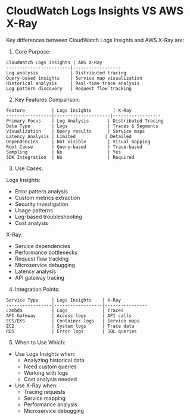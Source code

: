 # CloudWatch Logs Insights VS AWS X-Ray

Key differences between CloudWatch Logs Insights and AWS X-Ray are:

1. Core Purpose:

```
CloudWatch Logs Insights | AWS X-Ray
------------------------|------------------
Log analysis            | Distributed tracing
Query-based insights    | Service map visualization
Historical analysis     | Real-time trace analysis
Log pattern discovery   | Request flow tracking
```

2. Key Features Comparison:

```
Feature          | Logs Insights        | X-Ray
-----------------|---------------------|------------------
Primary Focus    | Log Analysis       | Distributed Tracing
Data Type        | Logs               | Traces & Segments
Visualization    | Query results      | Service maps
Latency Analysis | Limited           | Detailed
Dependencies     | Not visible        | Visual mapping
Root Cause       | Query-based        | Trace-based
Sampling         | No                 | Yes
SDK Integration  | No                 | Required
```

3. Use Cases:

Logs Insights:

* Error pattern analysis
* Custom metrics extraction
* Security investigation
* Usage patterns
* Log-based troubleshooting
* Cost analysis

X-Ray:

* Service dependencies
* Performance bottlenecks
* Request flow tracking
* Microservice debugging
* Latency analysis
* API gateway tracing

4. Integration Points:

```
Service Type     | Logs Insights    | X-Ray
-----------------|------------------|----------------
Lambda           | Logs             | Traces
API Gateway      | Access logs      | API calls
ECS/EKS          | Container logs   | Service maps
EC2              | System logs      | Trace data
RDS              | Error logs       | SQL queries
```

5. When to Use Which:

* Use Logs Insights when:
  * Analyzing historical data
  * Need custom queries
  * Working with logs
  * Cost analysis needed
* Use X-Ray when:
  * Tracing requests
  * Service mapping
  * Performance analysis
  * Microservice debugging
